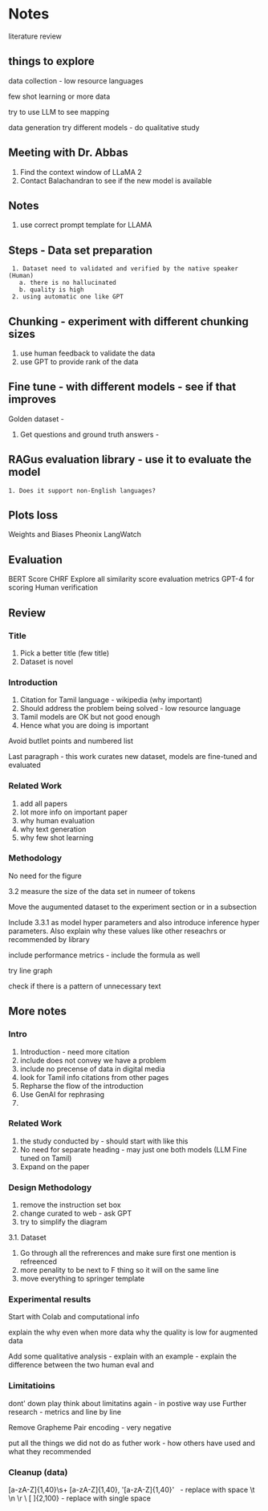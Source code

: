 
# Notes

literature review

## things to explore

data collection - low resource languages

few shot learning or more data

try to use LLM to see mapping

data generation try different models - do qualitative study


## Meeting with Dr. Abbas

1. Find the context window of LLaMA 2
2. Contact Balachandran to see if the new model is available


## Notes

1. use correct prompt template for LLAMA

## Steps - Data set preparation
     1. Dataset need to validated and verified by the native speaker (Human)
       a. there is no hallucinated
       b. quality is high
     2. using automatic one like GPT

## Chunking - experiment with different chunking sizes

1. use human feedback to validate the data
2. use GPT to provide rank of the data


## Fine tune - with different models - see if that improves

Golden dataset - 

1. Get questions and ground truth answers - 

## RAGus evaluation library - use it to evaluate the model
    1. Does it support non-English languages?  



## Plots loss

Weights and Biases
Pheonix
LangWatch

## Evaluation

BERT Score
CHRF
Explore all similarity score evaluation metrics
GPT-4 for scoring
Human verification


## Review

### Title

1. Pick a better title (few title)
2. Dataset is novel

### Introduction

1. Citation for Tamil language - wikipedia (why important)
2. Should address the problem being solved - low resource language
3. Tamil models are OK but not good enough
4. Hence what you are doing is important

Avoid butllet points and numbered list

Last paragraph - this work curates new dataset, models are fine-tuned and evaluated

### Related Work

1. add all papers
2. lot more info on important paper
3. why human evaluation
4. why text generation
5. why few shot learning

### Methodology

No need for the figure

3.2 measure the size of the data set in numeer of tokens

Move the augumented dataset to the experiment section or in a subsection

Include 3.3.1 as model hyper parameters and also introduce inference hyper parameters. Also explain why these values like other reseachrs or recommended by library

include performance metrics - include the formula as well

try line graph

check if there is a pattern of unnecessary text







## More notes

### Intro
1. Introduction - need more citation
2. include does not convey we have a problem
3. include no precense of data in digital media
4. look for Tamil info citations from other pages
5. Repharse the flow of the introduction
6. Use GenAI for rephrasing
7.

### Related Work
1. the study conducted by - should start with like this
2. No need for separate heading - may just one both models (LLM Fine tuned on Tamil)
3. Expand on the paper

### Design Methodology
  1. remove the instruction set box
  2. change curated to web - ask GPT
  3. try to simplify the diagram

  3.1. Dataset
  1. Go through all the refrerences and make sure first one mention is refreenced
  2. more penality to be next to F thing so it will on the same line
  3. move everything to springer template

 ### Experimental results

Start with Colab and computational info

explain the why even when more data why the quality is low for augmented data

Add some qualitative analysis - explain with an example - explain the difference between the two
human eval and 


### Limitatioins

dont' down play
think about limitatins again - in postive way
use Further research - metrics  and line by line

Remove Grapheme Pair encoding - very negative

put all the things we did not do as futher work - how others have used and what they recommended


### Cleanup (data)

[a-zA-Z]{1,40}\s+
[a-zA-Z]{1,40}, 
'[a-zA-Z]{1,40}' 
&nbsp; - replace with space
\\t
\\n
\\r
\\
[ ]{2,100} - replace with single space


